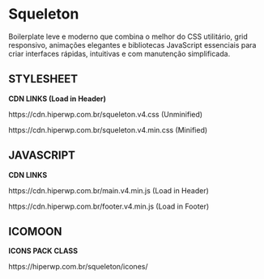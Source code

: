 # Squeleton
Boilerplate leve e moderno que combina o melhor do CSS utilitário, grid responsivo, animações elegantes e bibliotecas JavaScript essenciais para criar interfaces rápidas, intuitivas e com manutenção simplificada.

<h2>STYLESHEET</h2>
<p><strong>CDN LINKS (Load in Header)</strong></p>
<p>https://cdn.hiperwp.com.br/squeleton.v4.css (Unminified)</p>
<p>https://cdn.hiperwp.com.br/squeleton.v4.min.css (Minified)</p>

<h2>JAVASCRIPT</h2>
<p><strong>CDN LINKS</strong></p>
<p>https://cdn.hiperwp.com.br/main.v4.min.js (Load in Header)</p>
<p>https://cdn.hiperwp.com.br/footer.v4.min.js (Load in Footer)</p>

<h2>ICOMOON</h2>
<p><strong>ICONS PACK CLASS</strong></p>
<p>https://hiperwp.com.br/squeleton/icones/</p>
